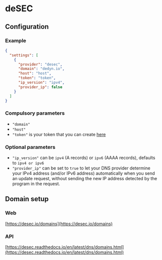 # deSEC

## Configuration

### Example

```json
{
  "settings": [
    {
      "provider": "desec",
      "domain": "dedyn.io",
      "host": "host",
      "token": "token",
      "ip_version": "ipv4",
      "provider_ip": false
    }
  ]
}
```

### Compulsory parameters

- `"domain"`
- `"host"`
- `"token"` is your token that you can create [here](https://desec.io/tokens)

### Optional parameters

- `"ip_version"` can be `ipv4` (A records) or `ipv6` (AAAA records), defaults to `ipv4 or ipv6`
- `"provider_ip"` can be set to `true` to let your DNS provider determine your IPv4 address (and/or IPv6 address) automatically when you send an update request, without sending the new IP address detected by the program in the request.

## Domain setup

### Web
[https://desec.io/domains](https://desec.io/domains)
### API
[https://desec.readthedocs.io/en/latest/dns/domains.html](https://desec.readthedocs.io/en/latest/dns/domains.html)
